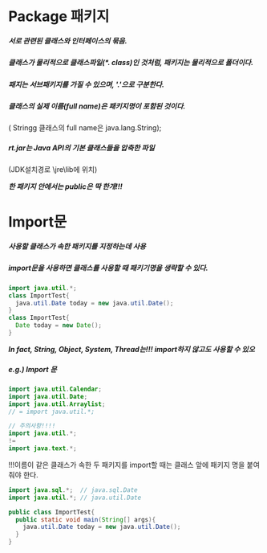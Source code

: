 # Package 패키지

##### 서로 관련된 클래스와 인터페이스의 묶음.

##### 클래스가 물리적으로 클래스파일(*. class)인 것처럼, 패키지는 물리적으로 폴더이다. 

##### 패지는 서브패키지를 가질 수 있으며, '.'으로 구분한다.

##### 클래스의 실제 이름(full name)은 패키지명이 포함된 것이다. 

 ( Stringg 클래스의 full name은 java.lang.String);

##### rt.jar는 Java API의 기본 클래스들을 압축한 파일

(JDK설치경로 \jre\lib에 위치)

***한 패키지 안에서는 public은 딱 한개!!!***



# Import문

##### 사용할 클래스가 속한 패키지를 지정하는데 사용

##### import문을 사용하면 클래스를 사용할 때 패키기명을 생략할 수 있다.

~~~java
import java.util.*;
class ImportTest{
  java.util.Date today = new java.util.Date();
}
class ImportTest{
  Date today = new Date();
}
~~~

***In fact, String, Object, System, Thread는!!! import하지 않고도 사용할 수 있오***



##### e.g.) Import 문

~~~java
import java.util.Calendar;
import java.util.Date;
import java.util.Arraylist;
// = import java.util.*;

// 주의사항!!!! 
import java.util.*; 
!= 
import java.text.*;
~~~



!!!이름이 같은 클래스가 속한 두 패키지를
    import할 때는 클래스 앞에 패키지 명을 붙여줘야 한다.

~~~java
import java.sql.*;  // java.sql.Date
import java.util.*; // java.util.Date

public class ImportTest{
  public static void main(String[] args){
    java.util.Date today = new java.util.Date();
  }
}
~~~

